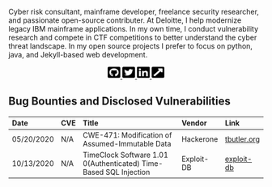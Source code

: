 Cyber risk consultant, mainframe developer, freelance security researcher, and passionate open-source contributer. At Deloitte, I help modernize legacy IBM mainframe applications. In my own time, I conduct vulnerability research and compete in CTF competitions to better understand the cyber threat landscape. In my open source projects I prefer to focus on python, java, and Jekyll-based web development. 

<div align="center">
  <a aria-label="Github" href="https://github.com/tcbutler320">
    <img src="https://github.com/tcbutler320/tcbutler320/blob/master/assets/github-square-brands.svg" width="25" height="25"/>
  </a>

  <a aria-label="Twitter" href="https://twitter.com/tbutler0x90">
    <img src="https://github.com/tcbutler320/tcbutler320/blob/master/assets/twitter-square-brands.svg" width="25" height="25"/>
  </a>
  
  <a aria-label="Linkedin" href="https://www.linkedin.com/in/tyler-b-a700a1aa/">
    <img src="https://github.com/tcbutler320/tcbutler320/blob/master/assets/linkedin-brands.svg" width="25" height="25"/>
  </a>
 
  <a aria-label="Blog" href="https://tbutler.org">
    <img src="https://github.com/tcbutler320/tcbutler320/blob/master/assets/external-link-square-alt-solid.svg" width="25" height="25"/>
  </a>
</div>

## Bug Bounties and Disclosed Vulnerabilities 
| Date | CVE | Title | Vendor |  Link
|:-|:-|:-|:- |:- |
| 05/20/2020 | N/A | CWE-471: Modification of Assumed-Immutable Data | Hackerone | [tbutler.org](https://tbutler.org/assets/pdf/Butler,Tyler-MAID-Hinge-BBR.pdf)
| 10/13/2020 | N/A | TimeClock Software 1.01 0(Authenticated) Time-Based SQL Injection | Exploit-DB | [exploit-db](https://www.exploit-db.com/exploits/48874)

